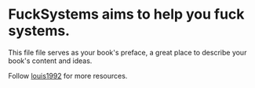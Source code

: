 FuckSystems aims to help you fuck systems.
=======

This file file serves as your book's preface, a great place to describe your book's content and ideas.


Follow [louis1992](https://github.com/gzc) for more resources.